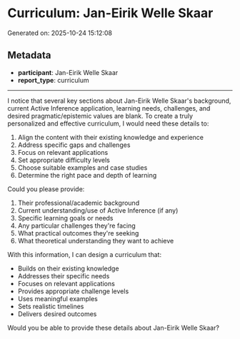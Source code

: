 # Curriculum: Jan-Eirik Welle Skaar

Generated on: 2025-10-24 15:12:08

## Metadata

- **participant**: Jan-Eirik Welle Skaar
- **report_type**: curriculum

---

I notice that several key sections about Jan-Eirik Welle Skaar's background, current Active Inference application, learning needs, challenges, and desired pragmatic/epistemic values are blank. To create a truly personalized and effective curriculum, I would need these details to:

1. Align the content with their existing knowledge and experience
2. Address specific gaps and challenges
3. Focus on relevant applications
4. Set appropriate difficulty levels
5. Choose suitable examples and case studies
6. Determine the right pace and depth of learning

Could you please provide:

1. Their professional/academic background
2. Current understanding/use of Active Inference (if any)
3. Specific learning goals or needs
4. Any particular challenges they're facing
5. What practical outcomes they're seeking
6. What theoretical understanding they want to achieve

With this information, I can design a curriculum that:
- Builds on their existing knowledge
- Addresses their specific needs
- Focuses on relevant applications
- Provides appropriate challenge levels
- Uses meaningful examples
- Sets realistic timelines
- Delivers desired outcomes

Would you be able to provide these details about Jan-Eirik Welle Skaar?